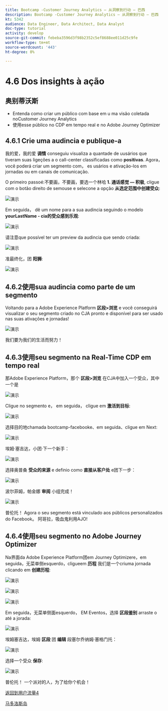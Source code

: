 ```yaml
---
title: Bootcamp -Customer Journey Analytics — 从洞察到行动 — 巴西
description: Bootcamp -Customer Journey Analytics — 从洞察到行动 — 巴西
kt: 5342
audience: Data Engineer, Data Architect, Data Analyst
doc-type: tutorial
activity: develop
source-git-commit: febeba3596d3f98b2352c5ef8688ee011d25c9fe
workflow-type: tm+mt
source-wordcount: '443'
ht-degree: 0%

---
```


# 4.6 Dos insights à ação

## 奥别蒂沃斯

- Entenda como criar um público com base em u ma visão coletada noCustomer Journey Analytics
- 使用esse público no CDP em tempo real e no Adobe Journey Optimizer

## 4.6.1 Crie uma audincia e publique-a

我的爱，我的爱 **调情** conseguiu visualiza a quantade de uusários que tiveram suas ligeções a o call-center classificadas como **positivas**. Agora， você poderá criar um segmento com， es usários e ativação-los em jornadas ou em canais de comunicação.

O primeiro passoé:不要画，不要画，要选一个林哈 **1. 通话感觉 — 积极**, cligue com o botão direito de semouse e selecone a opção **从选定范围中创建受众**:

![演示](./images/aud1.png)

Em seguida， dê um nome para a sua audincia seguindo o modelo **yourLastName - cia的受众感到乐观**:

![演示](./images/aud2.png)

请注意que possível ter um preview da audincia que sendo criada:

![演示](./images/aud3.png)

准最终化，团 **阳狮**:

![演示](./images/aud4.png)

## 4.6.2使用sua audincia como parte de um segmento

Voltando para a Adobe Experience Platform **区段>浏览** e você conseguirá visualizar o seu segmento criado no CJA pronto e disponível para ser usado nas suas ativações e jornadas!

![演示](./images/aud5.png)

我们要为我们的生活而努力！

## 4.6.3使用seu segmento na Real-Time CDP em tempo real

那Adobe Experience Platform，那个 **区段>浏览** 在CJA中加入一个受众，其中一个是

![演示](./images/aud6.png)

Cligue no segmento e， em seguida， cligue em **激活到目标**:

![演示](./images/aud7.png)

选择目的地chamada bootcamp-facebooke、em seguida、cligue em Next:

![演示](./images/aud8.png)

埃姆·塞吉达，小团·下一个新手：

![演示](./images/aud9.png)

选择奥普桑 **受众的来源** e definio como **直接从客户处** e团下一步：

![演示](./images/aud10.png)

波尔菲姆，帕金娜 **审阅** 小组完成！

![演示](./images/aud11.png)

普伦托！ Agora o seu segmento está vinculado aos públicos personalizados do Facebook。
阿哥拉，吸血鬼利用AJO!

## 4.6.4使用seu segmento no Adobe Journey Optimizer

Na界面da Adobe Experience Platform团em Journey Optimizere，em seguida，无菜单侧esquerdo，cligueem **历程** 我们是一个criuma jornada clicando em **创建历程**:

![演示](./images/aud20.png)

![演示](./images/aud21.png)

![演示](./images/aud22.png)

Em seguida，无菜单侧面esquerdo， EM Eventos，选择 **区段鉴别** arraste o até a jorada:

![演示](./images/aud23.png)

埃姆塞吉达，埃姆 **区段** 团 **编辑** 段塞尔乔纳姆·塞格门托：

![演示](./images/aud24.png)

选择一个受众 **保存**:

![演示](./images/aud25.png)

普伦托！ 一个派对的人，为了给你个机会！

[返回到用户流量4](./uc4.md)

[马多洛斯岛](./../../overview.md)
